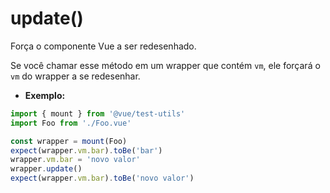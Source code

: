 # update()

Força o componente Vue a ser redesenhado.

Se você chamar esse método em um wrapper que contém `vm`, ele forçará o `vm` do wrapper a se redesenhar.

- **Exemplo:**

```js
import { mount } from '@vue/test-utils'
import Foo from './Foo.vue'

const wrapper = mount(Foo)
expect(wrapper.vm.bar).toBe('bar')
wrapper.vm.bar = 'novo valor'
wrapper.update()
expect(wrapper.vm.bar).toBe('novo valor')
```
